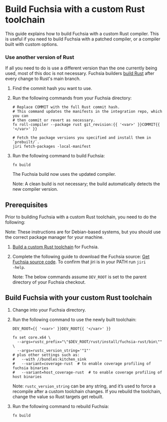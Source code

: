 # Build Fuchsia with a custom Rust toolchain

This guide explains how to build Fuchsia with a custom Rust compiler. This is
useful if you need to build Fuchsia with a patched compiler, or a compiler built
with custom options.

### Use another version of Rust

If all you need to do is use a different version than the one currently being
used, most of this doc is not necessary. Fuchsia builders [build Rust] after
every change to Rust's main branch.

1. Find the commit hash you want to use.
2. Run the following commands from your Fuchsia directory:

   ```posix-terminal
   # Replace COMMIT with the full Rust commit hash.
   # This command updates the manifests in the integration repo, which you can
   # then commit or revert as necessary.
   fx roll-compiler --package rust git_revision:{{ '<var>' }}COMMIT{{ '</var>' }}

   # Fetch the package versions you specified and install them in `prebuilt/`.
   jiri fetch-packages -local-manifest
   ```

3. Run the following command to build Fuchsia:

   ```posix-terminal
   fx build
   ```

   The Fuchsia build now uses the updated compiler.

   Note: A clean build is not necessary; the build automatically detects
   the new compiler version.

[build Rust]: https://ci.chromium.org/p/fuchsia/g/rust/console

## Prerequisites

Prior to building Fuchsia with a custom Rust toolchain, you need to do the following:

Note: These instructions are for Debian-based systems, but you should use the
correct package manager for your machine.

1. [Build a custom Rust toolchain](/docs/development/build/rust_toolchain.md)
   for Fuchsia.

1. Complete the following guide to download the Fuchsia source:
   [Get Fuchsia source code](/docs/get-started/get_fuchsia_source.md).
   To confirm that jiri is in your PATH run <code>jiri -help</code>.

   Note: The below commands assume `DEV_ROOT` is set to the parent directory of
   your Fuchsia checkout.

## Build Fuchsia with your custom Rust toolchain

1. Change into your Fuchsia directory.

1. Run the following command to use the newly built toolchain:

   ```posix-terminal
   DEV_ROOT={{ '<var>' }}DEV_ROOT{{ '</var>' }}

   fx set core.x64 \
     --args=rustc_prefix="\"$DEV_ROOT/rust/install/fuchsia-rust/bin\"" \
     --args=rustc_version_string='"1"'
   # plus other settings such as:
   #   --with //bundles:kitchen_sink
   #   --variant=coverage-rust  # to enable coverage profiling of fuchsia binaries
   #   --variant=host_coverage-rust  # to enable coverage profiling of host binaries
   ```

   Note: `rustc_version_string` can be any string, and it’s used to force a
   recompile after a custom toolchain changes. If you rebuild the toolchain,
   change the value so Rust targets get rebuilt.

1. Run the following command to rebuild Fuchsia:

   ```posix-terminal
   fx build
   ```
